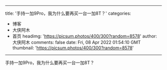 
---
title: '手持一加9Pro，我为什么要再买一台一加8T？'
categories: 
 - 博客
 - 大侠阿木
 - 首页
headimg: 'https://picsum.photos/400/300?random=8578'
author: 大侠阿木
comments: false
date: Fri, 08 Apr 2022 01:54:10 GMT
thumbnail: 'https://picsum.photos/400/300?random=8578'
---

<div>   
手持一加9Pro，我为什么要再买一台一加8T？  
</div>
            